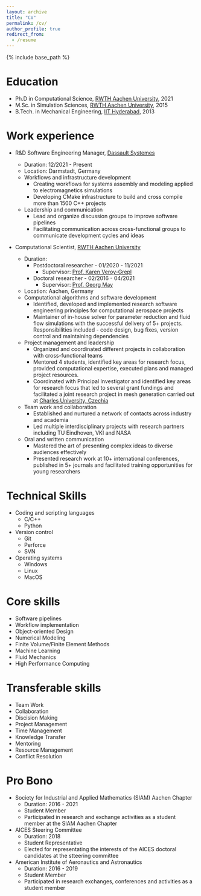 ```yaml
---
layout: archive
title: "CV"
permalink: /cv/
author_profile: true
redirect_from:
  - /resume
---
```


{% include base_path %}

Education
======
* Ph.D in Computational Science, [RWTH Aachen University](https://www.aices.rwth-aachen.de/de/), 2021
* M.Sc. in Simulation Sciences, [RWTH Aachen University](https://www.aices.rwth-aachen.de/de/), 2015
* B.Tech. in Mechanical Engineering, [IIT Hyderabad](https://iith.ac.in/), 2013

Work experience
======
* R&D Software Engineering Manager, [Dassault Systemes](https://www.3ds.com/)
  * Duration: 12/2021 - Present
  * Location: Darmstadt, Germany
  * Workflows and infrastructure development
    * Creating workflows for systems assembly and modeling applied to electromagnetics simulations
    * Developing CMake infrastructure to build and cross compile more than 1500 C++ projects
  * Leadership and communication
    * Lead and organize discussion groups to improve software pipelines
    * Facilitating communication across cross-functional groups to communicate development cycles and ideas

* Computational Scientist, [RWTH Aachen University](https://www.rwth-aachen.de/)
  * Duration:
    * Postdoctoral researcher - 01/2020 - 11/2021
      * Supervisor: [Prof. Karen Veroy-Grepl]()
    * Doctoral researcher - 02/2016 - 04/2021
      * Supervisor: [Prof. Georg May]()
  * Location: Aachen, Germany
  * Computational algorithms and software development
    * Identified, developed and implemented research software engineering principles for computational aerospace projects
    * Maintainer of in-house solver for parameter reduction and fluid flow simulations with the successful delivery of 5+ projects.  Responsibilities included - code design, bug fixes, version control and maintaining dependencies
  * Project management and leadership
    * Organized and coordinated different projects in collaboration with cross-functional teams
    * Mentored 4 students, identified key areas for research focus, provided computational expertise, executed plans and managed project resources.
    * Coordinated with Principal Investigator and identified key areas for research focus that led to several grant fundings and facilitated a joint research project in mesh generation carried out at [Charles University, Czechia](http://knm.mff.cuni.cz/)
  * Team work and collaboration
    * Established and nurtured a network of contacts across industry and academia
    * Led multiple interdisciplinary projects with research partners including TU Eindhoven, VKI and NASA
  * Oral and written communication
    * Mastered the art of presenting complex ideas to diverse audiences effectively
    * Presented research work at $10+$ international conferences, published in $5+$ journals and facilitated training opportunities for young researchers

Technical Skills
======
* Coding and scripting languages
  * C/C++
  * Python
* Version control
  * Git
  * Perforce
  * SVN
* Operating systems
  * Windows
  * Linux
  * MacOS

Core skills
======
* Software pipelines
* Workflow implementation
* Object-oriented Design
* Numerical Modeling
* Finite Volume/Finite Element Methods
* Machine Learning
* Fluid Mechanics
* High Performance Computing

Transferable skills
======
* Team Work
* Collaboration
* Discision Making
* Project Management
* Time Management
* Knowledge Transfer
* Mentoring
* Resource Management
* Conflict Resolution

Pro Bono
======
* Society for Industrial and Applied Mathematics (SIAM) Aachen Chapter
  * Duration: 2016 - 2021
  * Student Member
  * Participated in research and exchange activities as a student member at the SIAM Aachen Chapter
* AICES Steering Committee
  * Duration: 2018
  * Student Representative
  * Elected for representating the interests of the AICES doctoral candidates at the stteering committee
* American Institute of Aeronautics and Astronautics
  * Duration: 2016 - 2019
  * Student Member
  * Participated in research exchanges, conferences and activities as a student member
